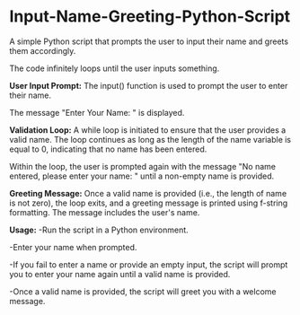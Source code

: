 # Input-Name-Greeting-Python-Script
A simple Python script that prompts the user to input their name and greets them accordingly.

The code infinitely loops until the user inputs something.


**User Input Prompt:**
The input() function is used to prompt the user to enter their name.

The message "Enter Your Name: " is displayed.


**Validation Loop:**
A while loop is initiated to ensure that the user provides a valid name. The loop continues as long as the length of the name variable is equal to 0, indicating that no name has been entered.

Within the loop, the user is prompted again with the message "No name entered, please enter your name: " until a non-empty name is provided.


**Greeting Message:**
Once a valid name is provided (i.e., the length of name is not zero), the loop exits, and a greeting message is printed using f-string formatting.
The message includes the user's name.


**Usage:**
-Run the script in a Python environment.

-Enter your name when prompted.

-If you fail to enter a name or provide an empty input, the script will prompt you to enter your name again until a valid name is provided.

-Once a valid name is provided, the script will greet you with a welcome message.

